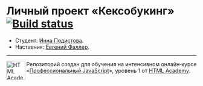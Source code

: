 # Личный проект «Кексобукинг» [![Build status][travis-image]][travis-url]

* Студент: [Инна Подистова](https://up.htmlacademy.ru/javascript/19/user/1001011).
* Наставник: [Евгений Фаллер](https://htmlacademy.ru/profile/id505933).

---

<a href="https://htmlacademy.ru/intensive/javascript"><img align="left" width="50" height="50" alt="HTML Academy" src="https://up.htmlacademy.ru/static/img/intensive/javascript/logo-for-github-2.png"></a>

Репозиторий создан для обучения на интенсивном онлайн‑курсе «[Профессиональный JavaScript](https://htmlacademy.ru/intensive/javascript)», уровень 1 от [HTML Academy](https://htmlacademy.ru).

[travis-image]: https://travis-ci.com/htmlacademy-javascript/1001011-keksobooking-19.svg?branch=master
[travis-url]: https://travis-ci.com/htmlacademy-javascript/1001011-keksobooking-19
